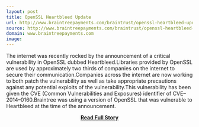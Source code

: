 ```yaml
---
layout: post
title: OpenSSL Heartbleed Update
url: http://www.braintreepayments.com/braintrust/openssl-heartbleed-update
source: http://www.braintreepayments.com/braintrust/openssl-heartbleed-update
domain: www.braintreepayments.com
image: 
---
```


<p>The internet was recently rocked by the announcement of a critical vulnerability in OpenSSL dubbed Heartbleed.Libraries provided by OpenSSL are used by approximately two thirds of companies on the internet to secure their communication.Companies across the internet are now working to both patch the vulnerability as well as take appropriate precautions against any potential exploits of the vulnerability.This vulnerability has been given the CVE (Common Vulnerabilities and Exposures) identifier of CVE–2014–0160.Braintree was using a version of OpenSSL that was vulnerable to Heartbleed at the time of the announcement.</p>
<center><p><a href="http://www.braintreepayments.com/braintrust/openssl-heartbleed-update" style='padding:25px; font-sze:18px; font-weight: bold;'>Read Full Story</a></p></center>
